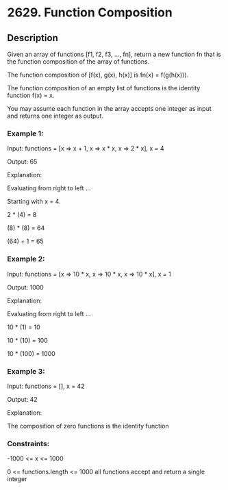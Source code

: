 # 2629. Function Composition

## Description

Given an array of functions [f1, f2, f3, ..., fn], return a new function fn that is the function composition of the array of functions.

The function composition of [f(x), g(x), h(x)] is fn(x) = f(g(h(x))).

The function composition of an empty list of functions is the identity function f(x) = x.

You may assume each function in the array accepts one integer as input and returns one integer as output.

 

### Example 1:

Input: functions = [x => x + 1, x => x * x, x => 2 * x], x = 4

Output: 65

Explanation:

Evaluating from right to left ...

Starting with x = 4.

2 * (4) = 8

(8) * (8) = 64

(64) + 1 = 65

### Example 2:

Input: functions = [x => 10 * x, x => 10 * x, x => 10 * x], x = 1

Output: 1000

Explanation:

Evaluating from right to left ...

10 * (1) = 10

10 * (10) = 100

10 * (100) = 1000

### Example 3:

Input: functions = [], x = 42

Output: 42

Explanation:

The composition of zero functions is the identity function


### Constraints:

-1000 <= x <= 1000

0 <= functions.length <= 1000
all functions accept and return a single integer
